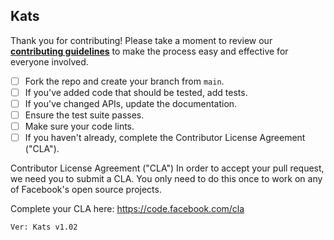 ## Kats

Thank you for contributing! Please take a moment to review our [**contributing guidelines**](https://github.com/facebookresearch/Kats/blob/main/CONTRIBUTING.md)
to make the process easy and effective for everyone involved.

- [ ] Fork the repo and create your branch from `main`.
- [ ] If you've added code that should be tested, add tests.
- [ ] If you've changed APIs, update the documentation.
- [ ] Ensure the test suite passes.
- [ ] Make sure your code lints.
- [ ] If you haven't already, complete the Contributor License Agreement ("CLA").

Contributor License Agreement ("CLA")
In order to accept your pull request, we need you to submit a CLA. You only need to do this once to work on any of Facebook's open source projects.

Complete your CLA here: https://code.facebook.com/cla

`Ver: Kats v1.02`
